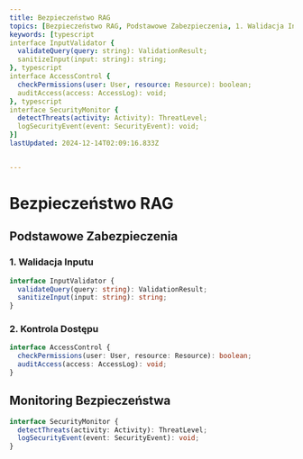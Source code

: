 ```yaml
---
title: Bezpieczeństwo RAG
topics: [Bezpieczeństwo RAG, Podstawowe Zabezpieczenia, 1. Walidacja Inputu, 2. Kontrola Dostępu, Monitoring Bezpieczeństwa]
keywords: [typescript
interface InputValidator {
  validateQuery(query: string): ValidationResult;
  sanitizeInput(input: string): string;
}, typescript
interface AccessControl {
  checkPermissions(user: User, resource: Resource): boolean;
  auditAccess(access: AccessLog): void;
}, typescript
interface SecurityMonitor {
  detectThreats(activity: Activity): ThreatLevel;
  logSecurityEvent(event: SecurityEvent): void;
}]
lastUpdated: 2024-12-14T02:09:16.833Z


---
```


# Bezpieczeństwo RAG

## Podstawowe Zabezpieczenia

### 1. Walidacja Inputu
```typescript
interface InputValidator {
  validateQuery(query: string): ValidationResult;
  sanitizeInput(input: string): string;
}
```

### 2. Kontrola Dostępu
```typescript
interface AccessControl {
  checkPermissions(user: User, resource: Resource): boolean;
  auditAccess(access: AccessLog): void;
}
```

## Monitoring Bezpieczeństwa
```typescript
interface SecurityMonitor {
  detectThreats(activity: Activity): ThreatLevel;
  logSecurityEvent(event: SecurityEvent): void;
}
``` 